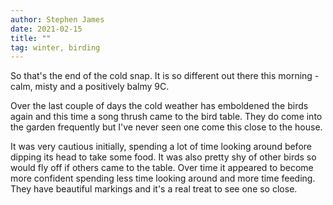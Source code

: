 ```yaml
---
author: Stephen James
date: 2021-02-15
title: ""
tag: winter, birding
---
```

So that's the end of the cold snap. It is so different out there this morning - calm, misty and a positively balmy 9C. 

Over the last couple of days the cold weather has emboldened the birds again and this time a song thrush came to the bird table. They do come into the garden frequently but I've never seen one come this close to the house. 

It was very cautious initially, spending a lot of time looking around before dipping its head to take some food. It was also pretty shy of other birds so would fly off if others came to the table. Over time it appeared to become more confident spending less time looking around and more time feeding. They have beautiful markings and it's a real treat to see one so close. 